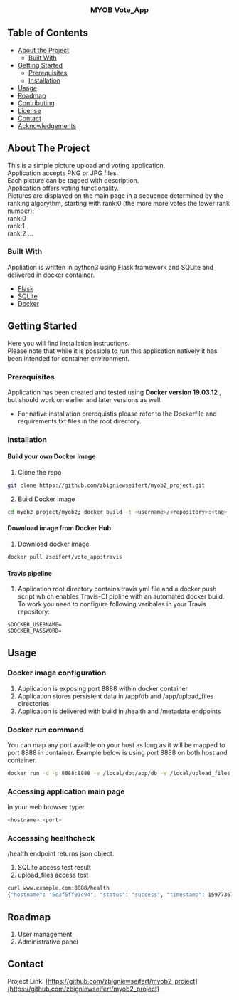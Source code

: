 


  <h3 align="center">MYOB Vote_App</h3>




<!-- TABLE OF CONTENTS -->
## Table of Contents

* [About the Project](#about-the-project)
  * [Built With](#built-with)
* [Getting Started](#getting-started)
  * [Prerequisites](#prerequisites)
  * [Installation](#installation)
* [Usage](#usage)
* [Roadmap](#roadmap)
* [Contributing](#contributing)
* [License](#license)
* [Contact](#contact)
* [Acknowledgements](#acknowledgements)



<!-- ABOUT THE PROJECT -->
## About The Project


This is a simple picture upload and voting application.<br>
Application accepts PNG or JPG files.<br>
Each picture can be tagged with description.<br>
Application offers voting functionality.<br>
Pictures are displayed on the main page in a sequence determined by the ranking algorythm, starting with rank:0 (the more more votes the lower rank number):<br>
rank:0<br>
rank:1<br>
rank:2 ...<br>

### Built With
Appliation is written in python3 using Flask framework and SQLite and delivered in docker container.
* [Flask](https://flask.palletsprojects.com/en/1.1.x/)
* [SQLite](https://www.sqlite.org/index.html)
* [Docker](https://docker.com)



<!-- GETTING STARTED -->
## Getting Started

Here you will find installation instructions. <br>Please note that while it is possible to run this application natively it has been intended for container environment.

### Prerequisites

Application has been created and tested using <b>Docker version 19.03.12</b> , but should work on earlier and later versions as well.
* For native installation prerequistis please refer to the Dockerfile and requirements.txt files in the root directory.

### Installation
#### Build your own Docker image

1. Clone the repo
```sh
git clone https://github.com/zbigniewseifert/myob2_project.git
```
2. Build Docker image
```sh
cd myob2_project/myob2; docker build -t <username>/<repository>:<tag> .
```
#### Download image from Docker Hub

1. Download docker image
```sh
docker pull zseifert/vote_app:travis
```

#### Travis pipeline
1. Application root directory contains travis yml file and a docker push script which enables Travis-CI pipline with an automated docker build.
To work you need to configure following varibales in your Travis repository:<br>
```JS
$DOCKER_USERNAME=
$DOCKER_PASSWORD=
```
<!-- USAGE EXAMPLES -->
## Usage
### Docker image configuration

1. Application is exposing port 8888 within docker container
2. Application stores persistent data in /app/db and /app/upload_files directories
3. Application is delivered with build in /health and /metadata endpoints

### Docker run command
You can map any port availble on your host as long as it will be mapped to port 8888 in container.
Example below is using port 8888 on both host and container.

```sh
docker run -d -p 8888:8888 -v /local/db:/app/db -v /local/upload_files:/app/upload_files zseifert/vote_app:travis
```

### Accessing application main page
In your web browser type:<br>
```sh
<hostname>:<port>
```

### Accesssing healthcheck
/health endpoint returns json object. <br>
1. SQLite access test result
2. upload_files access test

```sh
curl www.example.com:8888/health
{"hostname": "5c3f5ff91c94", "status": "success", "timestamp": 1597736769.7821982, "results": [{"checker": "healthcheck_db", "output": "sqlitedb OK", "passed": true, "timestamp": 1597736769.7669322, "expires": 1597736796.7669322}, {"checker": "healthcheck_uploads_dir", "output": "UploadDir OK", "passed": true, "timestamp": 1597736769.7821534, "expires": 1597736796.7821534}]}
```

<!-- ROADMAP -->
## Roadmap

1. User management
2. Administrative panel



<!-- CONTACT -->
## Contact


Project Link: [https://github.com/zbigniewseifert/myob2_project](https://github.com/zbigniewseifert/myob2_project)

